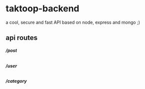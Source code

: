 # taktoop-backend
a cool, secure and fast API based on node, express and mongo ;)
## api routes
###### **/post**
###### **/user**
###### **/category**
